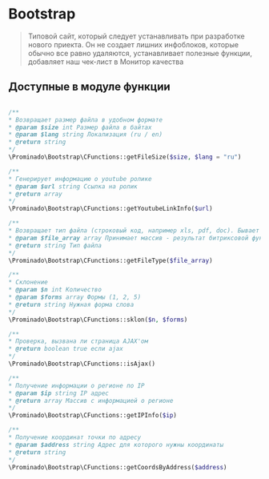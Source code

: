 # Bootstrap

> Типовой сайт, который следует устанавливать при разработке нового приекта. Он не создает лишних инфоблоков, которые обычно все равно удаляются, устанавливает полезные функции, добавляет наш чек-лист в Монитор качества

## Доступные в модуле функции

```php

/**
* Возвращает размер файла в удобном формате
* @param $size int Размер файла в байтах
* @param $lang string Локализация (ru / en)
* @return string
*/
\Prominado\Bootstrap\CFunctions::getFileSize($size, $lang = "ru")

/**
* Генерирует информацию о youtube ролике
* @param $url string Ссылка на ролик
* @return array
*/
\Prominado\Bootstrap\CFunctions::getYoutubeLinkInfo($url)

/**
* Возвращает тип файла (строковый код, например xls, pdf, doc). Бывает необходимо когда надо задать класс иконки, например .icon--pdf
* @param $file_array array Принимает массив - результат битриксовой функции CFile::GetFileArray($file_id)
* @return string Тип файла
*/
\Prominado\Bootstrap\CFunctions::getFileType($file_array)

/**
* Склонение
* @param $n int Количество
* @param $forms array Формы (1, 2, 5)
* @return string Нужная форма слова
*/
\Prominado\Bootstrap\CFunctions::sklon($n, $forms)

/**
* Проверка, вызвана ли страница AJAX'ом
* @return boolean true если ajax
*/
\Prominado\Bootstrap\CFunctions::isAjax()

/**
* Получение информации о регионе по IP
* @param $ip string IP адрес
* @return array Массив с информацией о регионе
*/
\Prominado\Bootstrap\CFunctions::getIPInfo($ip)

/**
* Получение координат точки по адресу
* @param $address string Адрес для которого нужны координаты
* @return string
*/
\Prominado\Bootstrap\CFunctions::getCoordsByAddress($address)
```
